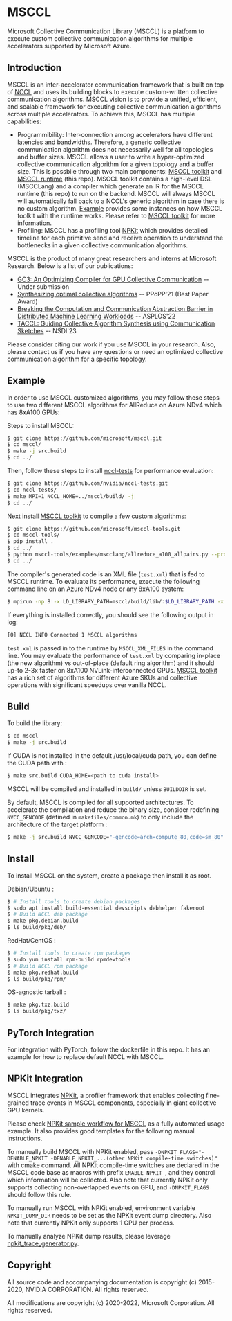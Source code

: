 # MSCCL

Microsoft Collective Communication Library (MSCCL) is a platform to execute custom collective communication algorithms for multiple accelerators supported by Microsoft Azure.

## Introduction

MSCCL is an inter-accelerator communication framework that is built on top of [NCCL](https://github.com/nvidia/nccl) and uses its building blocks to execute custom-written collective communication algorithms. MSCCL vision is to provide a unified, efficient, and scalable framework for executing collective communication algorithms across multiple accelerators. To achieve this, MSCCL has multiple capabilities:

- Programmibility: Inter-connection among accelerators have different latencies and bandwidths. Therefore, a generic collective communication algorithm does not necessarily well for all topologies and buffer sizes. MSCCL allows a user to write a hyper-optimized collective communication algorithm for a given topology and a buffer size. This is possbile through two main components: [MSCCL toolkit](https://github.com/microsoft/msccl-tools) and [MSCCL runtime](https://github.com/microsoft/msccl) (this repo). MSCCL toolkit contains a high-level DSL (MSCCLang) and a compiler which generate an IR for the MSCCL runtime (this repo) to run on the backend. MSCCL will always MSCCL will automatically fall back to a NCCL's generic algorithm in case there is no custom algorithm. [Example](#Example) provides some instances on how MSCCL toolkit with the runtime works. Please refer to [MSCCL toolkit](https://github.com/microsoft/msccl-tools) for more information.
- Profiling: MSCCL has a profiling tool [NPKit](https://github.com/microsoft/npkit) which provides detailed timeline for each primitive send and receive operation to understand the bottlenecks in a given collective communication algorithms.

MSCCL is the product of many great researchers and interns at Microsoft Research. Below is a list of our publications:

- [GC3: An Optimizing Compiler for GPU Collective Communication](https://arxiv.org/abs/2201.11840) -- Under submission
- [Synthesizing optimal collective algorithms](https://dl.acm.org/doi/10.1145/3437801.3441620) -- PPoPP'21 (Best Paper Award)
- [Breaking the Computation and Communication Abstraction Barrier in Distributed Machine Learning Workloads](https://arxiv.org/abs/2105.05720) -- ASPLOS'22
- [TACCL: Guiding Collective Algorithm Synthesis using Communication Sketches](https://arxiv.org/abs/2111.04867) -- NSDI'23

Please consider citing our work if you use MSCCL in your research. Also, please contact us if you have any questions or need an optimized collective communication algorithm for a specific topology.

## Example

In order to use MSCCL customized algorithms, you may follow these steps to use two different MSCCL algorithms for AllReduce on Azure NDv4 which has 8xA100 GPUs:

Steps to install MSCCL:

```sh
$ git clone https://github.com/microsoft/msccl.git
$ cd msccl/
$ make -j src.build
$ cd ../
```

Then, follow these steps to install [nccl-tests](https://github.com/nvidia/nccl-tests) for performance evaluation:

```sh
$ git clone https://github.com/nvidia/nccl-tests.git
$ cd nccl-tests/
$ make MPI=1 NCCL_HOME=../msccl/build/ -j 
$ cd ../
```

Next install [MSCCL toolkit](https://github.com/microsoft/msccl-tools) to compile a few custom algorithms:

```sh
$ git clone https://github.com/microsoft/msccl-tools.git
$ cd msccl-tools/
$ pip install .
$ cd ../
$ python msccl-tools/examples/mscclang/allreduce_a100_allpairs.py --protocol=LL 8 2 > test.xml
$ cd ../
```

The compiler's generated code is an XML file (`test.xml`) that is fed to MSCCL runtime. To evaluate its performance, execute the following command line on an Azure NDv4 node or any 8xA100 system:

```sh
$ mpirun -np 8 -x LD_LIBRARY_PATH=msccl/build/lib/:$LD_LIBRARY_PATH -x NCCL_DEBUG=INFO -x NCCL_DEBUG_SUBSYS=INIT,ENV -x MSCCL_XML_FILES=test.xml -x NCCL_ALGO=MSCCL,RING,TREE  nccl-tests/build/all_reduce_perf -b 128 -e 32MB -f 2 -g 1 -c 1 -n 100 -w 100 -G 100 -z 0
```

If everything is installed correctly, you should see the following output in log:

```sh
[0] NCCL INFO Connected 1 MSCCL algorithms
```

`test.xml` is passed in to the runtime by `MSCCL_XML_FILES` in the command line. You may evaluate the performance of `test.xml` by comparing in-place (the new algorithm) vs out-of-place (default ring algorithm) and it should up-to 2-3x faster on 8xA100 NVLink-interconnected GPUs. [MSCCL toolkit](https://github.com/microsoft/msccl-tools) has a rich set of algorithms for different Azure SKUs and collective operations with significant speedups over vanilla NCCL.

## Build

To build the library:

```sh
$ cd msccl
$ make -j src.build
```

If CUDA is not installed in the default /usr/local/cuda path, you can define the CUDA path with :

```sh
$ make src.build CUDA_HOME=<path to cuda install>
```

MSCCL will be compiled and installed in `build/` unless `BUILDDIR` is set.

By default, MSCCL is compiled for all supported architectures. To accelerate the compilation and reduce the binary size, consider redefining `NVCC_GENCODE` (defined in `makefiles/common.mk`) to only include the architecture of the target platform :
```sh
$ make -j src.build NVCC_GENCODE="-gencode=arch=compute_80,code=sm_80"
```

## Install

To install MSCCL on the system, create a package then install it as root.

Debian/Ubuntu :
```sh
$ # Install tools to create debian packages
$ sudo apt install build-essential devscripts debhelper fakeroot
$ # Build NCCL deb package
$ make pkg.debian.build
$ ls build/pkg/deb/
```

RedHat/CentOS :
```sh
$ # Install tools to create rpm packages
$ sudo yum install rpm-build rpmdevtools
$ # Build NCCL rpm package
$ make pkg.redhat.build
$ ls build/pkg/rpm/
```

OS-agnostic tarball :
```sh
$ make pkg.txz.build
$ ls build/pkg/txz/
```

## PyTorch Integration

For integration with PyTorch, follow the dockerfile in this repo. It has an example for how to replace default NCCL with MSCCL.

## NPKit Integration

MSCCL integrates [NPKit](https://github.com/microsoft/npkit), a profiler framework that enables collecting fine-grained trace events in MSCCL components, especially in giant collective GPU kernels.

Please check [NPKit sample workflow for MSCCL](https://github.com/microsoft/NPKit/tree/main/msccl_samples) as a fully automated usage example. It also provides good templates for the following manual instructions.

To manually build MSCCL with NPKit enabled, pass `-DNPKIT_FLAGS="-DENABLE_NPKIT -DENABLE_NPKIT_...(other NPKit compile-time switches)"` with cmake command. All NPKit compile-time switches are declared in the MSCCL code base as macros with prefix `ENABLE_NPKIT_`, and they control which information will be collected. Also note that currently NPKit only supports collecting non-overlapped events on GPU, and `-DNPKIT_FLAGS` should follow this rule.

To manually run MSCCL with NPKit enabled, environment variable `NPKIT_DUMP_DIR` needs to be set as the NPKit event dump directory. Also note that currently NPKit only supports 1 GPU per process.

To manually analyze NPKit dump results, please leverage [npkit_trace_generator.py](https://github.com/microsoft/NPKit/blob/main/msccl_samples/npkit_trace_generator.py).

## Copyright

All source code and accompanying documentation is copyright (c) 2015-2020, NVIDIA CORPORATION. All rights reserved.

All modifications are copyright (c) 2020-2022, Microsoft Corporation. All rights reserved.
